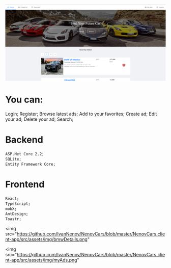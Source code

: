 <img src="https://github.com/IvanNenov/NenovCars/blob/master/NenovCars.client-app/src/assets/img/homePg.png"  />

# You can:
  Login;
  Register;
  Browse latest ads;
  Add to your favorites;
  Create ad;
  Edit your ad;
  Delete your ad;
  Search;
  
  # Backend
    ASP.Net Core 2.2;
    SQLite;
    Entity Framework Core;
  # Frontend
    React;
    TypeScript;
    mobX;
    AntDesign;
    Toastr;

<img src="https://github.com/IvanNenov/NenovCars/blob/master/NenovCars.client-app/src/assets/img/bmwDetails.png"

<img src="https://github.com/IvanNenov/NenovCars/blob/master/NenovCars.client-app/src/assets/img/myAds.png"
